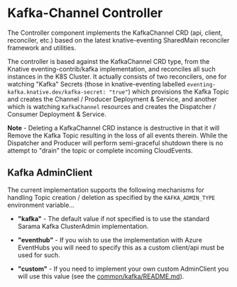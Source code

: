 # Kafka-Channel Controller

The Controller component implements the KafkaChannel CRD (api, client, reconciler,
etc.) based on the latest knative-eventing SharedMain reconciler framework and
utilities.

The controller is based against the KafkaChannel CRD type, from the Knative
eventing-contrib/kafka implementation, and reconciles all such instances in the
K8S Cluster.  It actually consists of two reconcilers, one for watching
"Kafka" Secrets (those in knative-eventing labelled
`eventing-kafka.knative.dev/kafka-secret: "true"`) which provisions the Kafka
Topic and creates the Channel / Producer Deployment & Service, and another which
is watching `KafkaChannel` resources and creates the Dispatcher / Consumer
Deployment & Service.

**Note** - Deleting a KafkaChannel CRD instance is destructive in that it will
Remove the Kafka Topic resulting in the loss of all events therein.  While the
Dispatcher and Producer will perform semi-graceful shutdown there is no attempt
to "drain" the topic or complete incoming CloudEvents.

## Kafka AdminClient

The current implementation supports the following mechanisms for handling Topic
creation / deletion as specified by the `KAFKA_ADMIN_TYPE` environment variable...

- **"kafka"** - The default value if not specified is to use the standard Sarama Kafka
ClusterAdmin implementation.

- **"eventhub"** - If you wish to use the implementation with Azure EventHubs you
will need to specify this as a custom client/api must be used for such.

- **"custom"** - If you need to implement your own custom AdminClient you
will use this value (see the [common/kafka/README.md](../common/kafka/README.md)).
